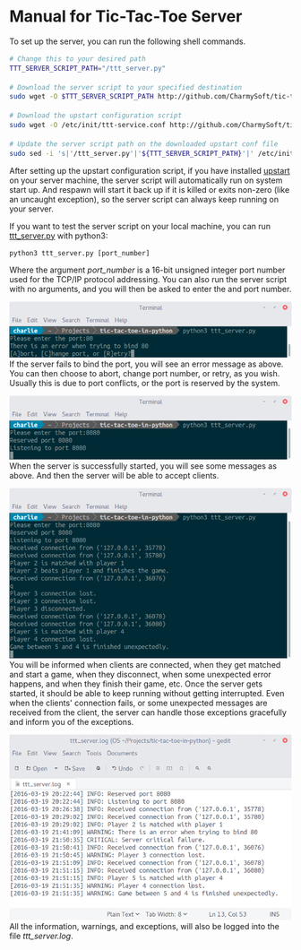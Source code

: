 Manual for Tic-Tac-Toe Server
========================
To set up the server, you can run the following shell commands.  
```bash
# Change this to your desired path
TTT_SERVER_SCRIPT_PATH="/ttt_server.py"

# Download the server script to your specified destination
sudo wget -O $TTT_SERVER_SCRIPT_PATH http://github.com/CharmySoft/tic-tac-toe-in-python/raw/master/ttt_server.py

# Download the upstart configuration script
sudo wget -O /etc/init/ttt-service.conf http://github.com/CharmySoft/tic-tac-toe-in-python/raw/master/ttt-service.conf

# Update the server script path on the downloaded upstart conf file
sudo sed -i 's|'/ttt_server.py'|'${TTT_SERVER_SCRIPT_PATH}'|' /etc/init/ttt-service.conf
```
After setting up the upstart configuration script, if you have installed [upstart](http://upstart.ubuntu.com/) on your server machine, the server script will automatically run on system start up. And respawn will start it back up if it is killed or exits non-zero (like an uncaught exception), so the server script can always keep running on your server.  

If you want to test the server script on your local machine, you can run [ttt_server.py](http://github.com/CharmySoft/tic-tac-toe-in-python/raw/master/ttt_server.py) with python3:  

	python3 ttt_server.py [port_number]

Where the argument *port_number* is a 16-bit unsigned integer port number used for the TCP/IP protocol addressing. You can also run the server script with no arguments, and you will then be asked to enter the and port number.  

![Server Error](./img/server-error.png?raw=true "Server Error")  
If the server fails to bind the port, you will see an error message as above. You can then choose to abort, change port number, or retry, as you wish. Usually this is due to port conflicts, or the port is reserved by the system.  

![Server Start](./img/server-start.png?raw=true "Server Start")  
When the server is successfully started, you will see some messages as above. And then the server will be able to accept clients.  

![Server Running](./img/server-running.png?raw=true "Server Running")  
You will be informed when clients are connected, when they get matched and start a game, when they disconnect, when some unexpected error happens, and when they finish their game, etc. Once the server gets started, it should be able to keep running without getting interrupted. Even when the clients' connection fails, or some unexpected messages are received from the client, the server can handle those exceptions gracefully and inform you of the exceptions.  

![Server Log](./img/server-log.png?raw=true "Server Log")  
All the information, warnings, and exceptions, will also be logged into the file *ttt_server.log*.  